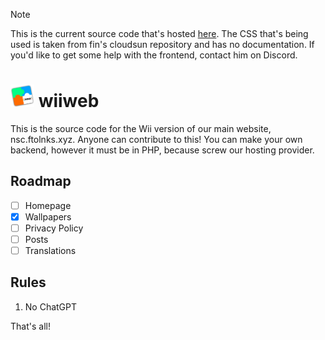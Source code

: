 > [!NOTE]
> This is the current source code that's hosted [here](http://wii.ftolnks.xyz). The CSS that's being used is taken from fin's cloudsun repository and has no documentation. If you'd like to get some help with the frontend, contact him on Discord.
# <img src="/img/Logo.png" width="38"/> wiiweb
This is the source code for the Wii version of our main website, nsc.ftolnks.xyz. Anyone can contribute to this!
You can make your own backend, however it must be in PHP, because screw our hosting provider.
## Roadmap
- [ ] Homepage
- [X] Wallpapers
- [ ] Privacy Policy
- [ ] Posts
- [ ] Translations

## Rules
1. No ChatGPT

That's all!
